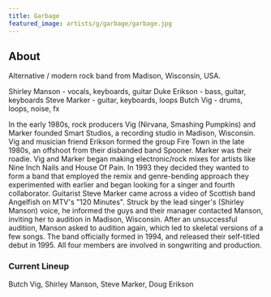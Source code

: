 ```yaml
---
title: Garbage
featured_image: artists/g/garbage/garbage.jpg
---
```

## About

Alternative / modern rock band from Madison, Wisconsin, USA.

Shirley Manson - vocals, keyboards, guitar
Duke Erikson - bass, guitar, keyboards
Steve Marker - guitar, keyboards, loops
Butch Vig - drums, loops, noise, fx

In the early 1980s, rock producers Vig (Nirvana, Smashing Pumpkins) and Marker founded Smart Studios, a recording studio in Madison, Wisconsin. Vig and musician friend Erikson formed the group Fire Town in the late 1980s, an offshoot from their disbanded band Spooner. Marker was their roadie. Vig and Marker began making electronic/rock mixes for artists like Nine Inch Nails and House Of Pain. In 1993 they decided they wanted to form a band that employed the remix and genre-bending approach they experimented with earlier and began looking for a singer and fourth collaborator. Guitarist Steve Marker came across a video of Scottish band Angelfish on MTV's "120 Minutes". Struck by the lead singer's (Shirley Manson) voice, he informed the guys and their manager contacted Manson, inviting her to audition in Madison, Wisconsin. After an unsuccessful audition, Manson asked to audition again, which led to skeletal versions of a few songs. The band officially formed in 1994, and released their self-titled debut in 1995. All four members are involved in songwriting and production.

### Current Lineup

Butch Vig, Shirley Manson, Steve Marker, Doug Erikson

